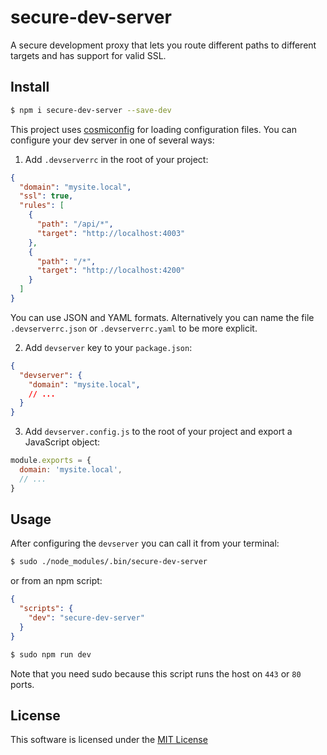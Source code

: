 # secure-dev-server

A secure development proxy that lets you route different paths to different targets and has support for valid SSL.

## Install

```sh
$ npm i secure-dev-server --save-dev
```

This project uses [cosmiconfig](https://github.com/davidtheclark/cosmiconfig) for loading configuration files. You can configure your dev server in one of several ways:

1. Add `.devserverrc` in the root of your project:


```json
{
  "domain": "mysite.local",
  "ssl": true,
  "rules": [
    {
      "path": "/api/*",
      "target": "http://localhost:4003"
    },
    {
      "path": "/*",
      "target": "http://localhost:4200"
    }
  ]
}
```

You can use JSON and YAML formats. Alternatively you can name the file `.devserverrc.json` or `.devserverrc.yaml` to be more explicit.

2. Add `devserver` key to your `package.json`:

```json
{
  "devserver": {
    "domain": "mysite.local",
    // ...
  }
}
```

3. Add `devserver.config.js` to the root of your project and export a JavaScript object:


```js
module.exports = {
  domain: 'mysite.local',
  // ...
}
```

## Usage 

After configuring the `devserver` you can call it from your terminal:

```sh
$ sudo ./node_modules/.bin/secure-dev-server
```

or from an npm script:

```json
{
  "scripts": {
    "dev": "secure-dev-server"
  }
}
```
```sh
$ sudo npm run dev
```

Note that you need sudo because this script runs the host on `443` or `80` ports.

## License

This software is licensed under the [MIT License](LICENSE)
